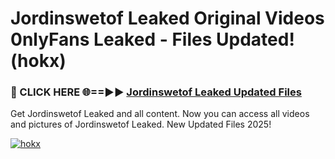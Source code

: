 # Jordinswetof Leaked Original Videos 0nlyFans Leaked - Files Updated! (hokx)

<h3>🔴 CLICK HERE 🌐==►► <a href="https://tinyurl.com/ehrbuxhb" rel="nofollow">Jordinswetof Leaked Updated Files</a></h3>

Get Jordinswetof Leaked and all content. Now you can access all videos and pictures of Jordinswetof Leaked. New Updated Files 2025!

[![hokx](https://i.imgur.com/lVYEuWS.gif)](https://tinyurl.com/ehrbuxhb)
